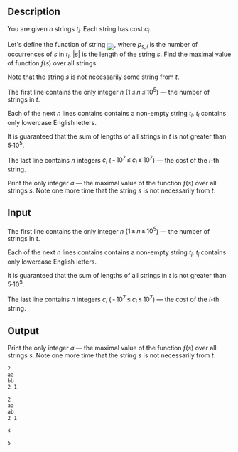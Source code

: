 ## Description

<div><p>You are given <span class="tex-span"><i>n</i></span> strings <span class="tex-span"><i>t</i><sub class="lower-index"><i>i</i></sub></span>. Each string has cost <span class="tex-span"><i>c</i><sub class="lower-index"><i>i</i></sub></span>.</p><p>Let's define the function of string <img align="middle" class="tex-formula" src="file://3JR8wpFR.png" style="max-width: 100.0%;max-height: 100.0%;">, where <span class="tex-span"><i>p</i><sub class="lower-index"><i>s</i>, <i>i</i></sub></span> is the number of occurrences of <span class="tex-span"><i>s</i></span> in <span class="tex-span"><i>t</i><sub class="lower-index"><i>i</i></sub></span>, <span class="tex-span">|<i>s</i>|</span> is the length of the string <span class="tex-span"><i>s</i></span>. Find the maximal value of function <span class="tex-span"><i>f</i>(<i>s</i>)</span> over all strings.</p><p>Note that the string <span class="tex-span"><i>s</i></span> is not necessarily some string from <span class="tex-span"><i>t</i></span>.</p></div><div class="input-specification"><p>The first line contains the only integer <span class="tex-span"><i>n</i></span> (<span class="tex-span">1 ≤ <i>n</i> ≤ 10<sup class="upper-index">5</sup></span>) — the number of strings in <span class="tex-span"><i>t</i></span>.</p><p>Each of the next <span class="tex-span"><i>n</i></span> lines contains contains a non-empty string <span class="tex-span"><i>t</i><sub class="lower-index"><i>i</i></sub></span>. <span class="tex-span"><i>t</i><sub class="lower-index"><i>i</i></sub></span> contains only lowercase English letters.</p><p>It is guaranteed that the sum of lengths of all strings in <span class="tex-span"><i>t</i></span> is not greater than <span class="tex-span">5·10<sup class="upper-index">5</sup></span>.</p><p>The last line contains <span class="tex-span"><i>n</i></span> integers <span class="tex-span"><i>c</i><sub class="lower-index"><i>i</i></sub></span> (<span class="tex-span"> - 10<sup class="upper-index">7</sup> ≤ <i>c</i><sub class="lower-index"><i>i</i></sub> ≤ 10<sup class="upper-index">7</sup></span>) — the cost of the <span class="tex-span"><i>i</i></span>-th string.</p></div><div class="output-specification"><p>Print the only integer <span class="tex-span"><i>a</i></span> — the maximal value of the function <span class="tex-span"><i>f</i>(<i>s</i>)</span> over all strings <span class="tex-span"><i>s</i></span>. Note one more time that the string <span class="tex-span"><i>s</i></span> is not necessarily from <span class="tex-span"><i>t</i></span>.</p></div>

## Input

<p>The first line contains the only integer <span class="tex-span"><i>n</i></span> (<span class="tex-span">1 ≤ <i>n</i> ≤ 10<sup class="upper-index">5</sup></span>) — the number of strings in <span class="tex-span"><i>t</i></span>.</p><p>Each of the next <span class="tex-span"><i>n</i></span> lines contains contains a non-empty string <span class="tex-span"><i>t</i><sub class="lower-index"><i>i</i></sub></span>. <span class="tex-span"><i>t</i><sub class="lower-index"><i>i</i></sub></span> contains only lowercase English letters.</p><p>It is guaranteed that the sum of lengths of all strings in <span class="tex-span"><i>t</i></span> is not greater than <span class="tex-span">5·10<sup class="upper-index">5</sup></span>.</p><p>The last line contains <span class="tex-span"><i>n</i></span> integers <span class="tex-span"><i>c</i><sub class="lower-index"><i>i</i></sub></span> (<span class="tex-span"> - 10<sup class="upper-index">7</sup> ≤ <i>c</i><sub class="lower-index"><i>i</i></sub> ≤ 10<sup class="upper-index">7</sup></span>) — the cost of the <span class="tex-span"><i>i</i></span>-th string.</p>

## Output

<p>Print the only integer <span class="tex-span"><i>a</i></span> — the maximal value of the function <span class="tex-span"><i>f</i>(<i>s</i>)</span> over all strings <span class="tex-span"><i>s</i></span>. Note one more time that the string <span class="tex-span"><i>s</i></span> is not necessarily from <span class="tex-span"><i>t</i></span>.</p>





```input1
2
aa
bb
2 1

```




```input2
2
aa
ab
2 1

```




```output1
4

```




```output2
5

```



